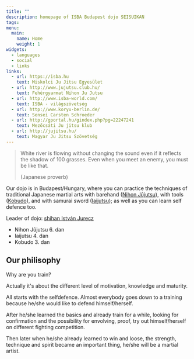 ```yaml
---
title: ""
description: homepage of ISBA Budapest dojo SEISUIKAN
tags:
menu:
  main:
    name: Home
    weight: 1
widgets:
  - languages
  - social
  - links
links:
  - url: https://isba.hu
    text: Miskolci Ju Jitsu Egyesület
  - url: http://www.jujutsu.club.hu/
    text: Fehérgyarmat Nihon Ju Jutsu
  - url: http://www.isba-world.com/
    text: ISBA - világszövetség
  - url: http://www.koryu-berlin.de/
    text: Sensei Carsten Schroeder
  - url: http://gportal.hu/gindex.php?pg=22247241
    text: Mezőcsáti Ju jitsu klub
  - url: http://jujitsu.hu/
    text: Magyar Ju Jitsu Szövetség
---
```


> White river is flowing without changing the sound even if it reflects the shadow of 100 grasses. Even when you meet an enemy, you must be like that.
>
> (Japanese proverb)

Our dojo is in Budapest/Hungary, where you can practice the techniques of traditional Japanese martial arts with barehand ([Nihon Jûjutsu](/en/nihon-jujutsu)), with tools ([Kobudo](/en/kobudo)), and with samurai sword ([Iaijutsu](/en/iaijutsu)); as well as you can learn self defence too.

Leader of dojo: [shihan István Jurecz](/en/jurecz-istvan)
- Nihon Jûjutsu 6. dan
- Iaijutsu 4. dan
- Kobudo 3. dan


## Our philisophy


Why are you train?

Actually it's about the different level of motivation, knowledge and maturity.

All starts with the selfdefence. Almost everybody goes down to a training because he/she would like to defend himself/herself.

After he/she learned the basics and already train for a while, looking for confirmation and the possibility for envolving, proof, try out himself/herself on different fighting competition.

Then later when he/she already learned to win and loose, the strength, technique and spirit became an important thing, he/she will be a martial artist.
